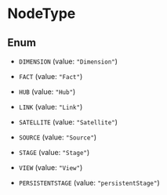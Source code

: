 

# NodeType

## Enum


* `DIMENSION` (value: `"Dimension"`)

* `FACT` (value: `"Fact"`)

* `HUB` (value: `"Hub"`)

* `LINK` (value: `"Link"`)

* `SATELLITE` (value: `"Satellite"`)

* `SOURCE` (value: `"Source"`)

* `STAGE` (value: `"Stage"`)

* `VIEW` (value: `"View"`)

* `PERSISTENTSTAGE` (value: `"persistentStage"`)



